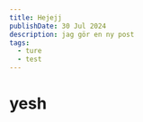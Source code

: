 ```yaml
---
title: Hejejj
publishDate: 30 Jul 2024
description: jag gör en ny post
tags:
  - ture
  - test
---
```

# yesh
